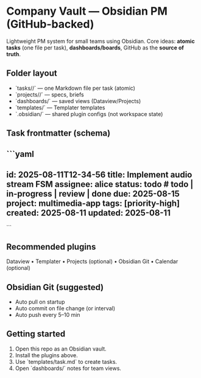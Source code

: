 # Company Vault — Obsidian PM (GitHub-backed)

Lightweight PM system for small teams using Obsidian.
Core ideas: **atomic tasks** (one file per task), **dashboards/boards**, GitHub as the **source of truth**.

## Folder layout
- \`tasks/<assignee>/\` — one Markdown file per task (atomic)
- \`projects/<project>/\` — specs, briefs
- \`dashboards/\` — saved views (Dataview/Projects)
- \`templates/\` — Templater templates
- \`.obsidian/\` — shared plugin configs (not workspace state)

## Task frontmatter (schema)
\`\`\`yaml
---
id: 2025-08-11T12-34-56
title: Implement audio stream FSM
assignee: alice
status: todo           # todo | in-progress | review | done
due: 2025-08-15
project: multimedia-app
tags: [priority-high]
created: 2025-08-11
updated: 2025-08-11
---
\`\`\`

## Recommended plugins
Dataview • Templater • Projects (optional) • Obsidian Git • Calendar (optional)

## Obsidian Git (suggested)
- Auto pull on startup
- Auto commit on file change (or interval)
- Auto push every 5–10 min

## Getting started
1) Open this repo as an Obsidian vault.
2) Install the plugins above.
3) Use \`templates/task.md\` to create tasks.
4) Open \`dashboards/\` notes for team views.
